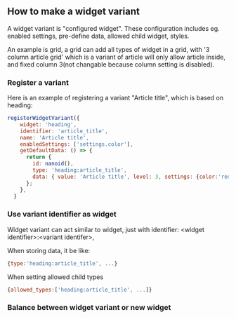 How to make a widget variant
---------

A widget variant is "configured widget". These configuration includes eg. enabled settings, pre-define data, allowed child widget, styles.

An example is grid, a grid can add all types of widget in a grid, with '3 column article grid' which is a variant of article will only allow article inside, and fixed column 3(not changable because column setting is disabled).


### Register a variant
Here is an example of registering a variant "Article title", which is based on heading:

```javascript
registerWidgetVariant({
    widget: 'heading',
    identifier: 'article_title',
    name: 'Article title',
    enabledSettings: ['settings.color'],
    getDefaultData: () => {
      return {
        id: nanoid(),
        type: 'heading:article_title',
        data: { value: 'Article title', level: 3, settings: {color:'red'} },
      };
    },
  }

```

### Use variant identifier as widget
Widget variant can act similar to widget, just with identifier: \<widget identifier\>:\<variant identifer\>, 

When storing data, it be like:

```javascript
{type:'heading:article_title', ...}
```

When setting allowed child types

```javascript
{allowed_types:['heading:article_title', ...]}
```

### Balance between widget variant or new widget




